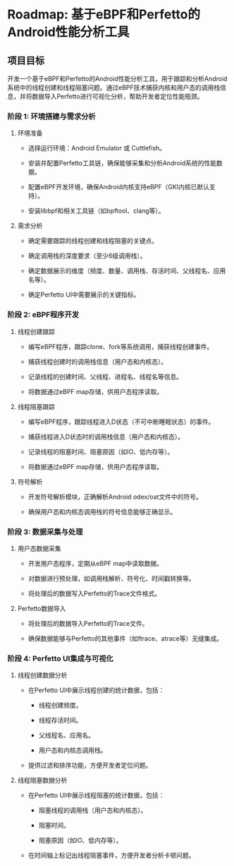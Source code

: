 # Roadmap: 基于eBPF和Perfetto的Android性能分析工具

## 项目目标

开发一个基于eBPF和Perfetto的Android性能分析工具，用于跟踪和分析Android系统中的线程创建和线程阻塞问题。通过eBPF技术捕获内核和用户态的调用栈信息，并将数据导入Perfetto进行可视化分析，帮助开发者定位性能瓶颈。

### 阶段 1: 环境搭建与需求分析

1. 环境准备

    * 选择运行环境：Android Emulator 或 Cuttlefish。

    * 安装并配置Perfetto工具链，确保能够采集和分析Android系统的性能数据。

    * 配置eBPF开发环境，确保Android内核支持eBPF（GKI内核已默认支持）。

    * 安装libbpf和相关工具链（如bpftool、clang等）。

2. 需求分析

    * 确定需要跟踪的线程创建和线程阻塞的关键点。

    * 确定调用栈的深度要求（至少6级调用栈）。

    * 确定数据展示的维度（频度、数量、调用栈、存活时间、父线程名、应用名等）。

    * 确定Perfetto UI中需要展示的关键指标。

### 阶段 2: eBPF程序开发

1. 线程创建跟踪

    * 编写eBPF程序，跟踪clone、fork等系统调用，捕获线程创建事件。

    * 捕获线程创建时的调用栈信息（用户态和内核态）。

    * 记录线程的创建时间、父线程、进程名、线程名等信息。

    * 将数据通过eBPF map存储，供用户态程序读取。

2. 线程阻塞跟踪

    * 编写eBPF程序，跟踪线程进入D状态（不可中断睡眠状态）的事件。

    * 捕获线程进入D状态时的调用栈信息（用户态和内核态）。

    * 记录线程的阻塞时间、阻塞原因（如IO、低内存等）。

    * 将数据通过eBPF map存储，供用户态程序读取。

3. 符号解析

    * 开发符号解析模块，正确解析Android odex/oat文件中的符号。

    * 确保用户态和内核态调用栈的符号信息能够正确显示。

### 阶段 3: 数据采集与处理

1. 用户态数据采集

    * 开发用户态程序，定期从eBPF map中读取数据。

    * 对数据进行预处理，如调用栈解析、符号化、时间戳转换等。

    * 将处理后的数据写入Perfetto的Trace文件格式。

2. Perfetto数据导入

    * 将处理后的数据导入Perfetto的Trace文件。

    * 确保数据能够与Perfetto的其他事件（如ftrace、atrace等）无缝集成。

### 阶段 4: Perfetto UI集成与可视化

1. 线程创建数据分析

    * 在Perfetto UI中展示线程创建的统计数据，包括：

        * 线程创建频度。

        * 线程存活时间。

        * 父线程名、应用名。

        * 用户态和内核态调用栈。

    * 提供过滤和排序功能，方便开发者定位问题。

2. 线程阻塞数据分析

    * 在Perfetto UI中展示线程阻塞的统计数据，包括：

        * 阻塞线程的调用栈（用户态和内核态）。

        * 阻塞时间。

        * 阻塞原因（如IO、低内存等）。

    * 在时间轴上标记出线程阻塞事件，方便开发者分析卡顿问题。

